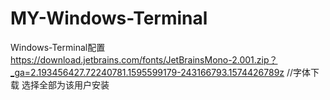 # MY-Windows-Terminal
Windows-Terminal配置
https://download.jetbrains.com/fonts/JetBrainsMono-2.001.zip？_ga=2.193456427.72240781.1595599179-243166793.1574426789z //字体下载
选择全部为该用户安装
